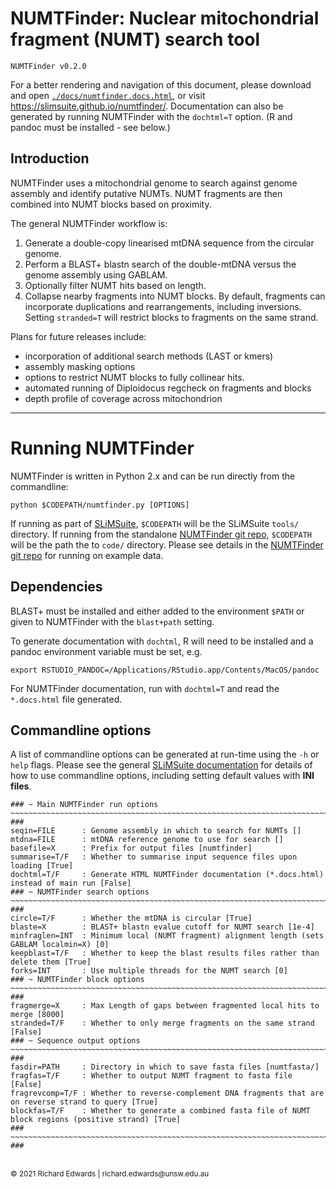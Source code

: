 # NUMTFinder: Nuclear mitochondrial fragment (NUMT) search tool

```
NUMTFinder v0.2.0
```

For a better rendering and navigation of this document, please download and open [`./docs/numtfinder.docs.html`](./docs/numtfinder.docs.html), or visit <https://slimsuite.github.io/numtfinder/>.
Documentation can also be generated by running NUMTFinder with the `dochtml=T` option. (R and pandoc must be installed - see below.)

## Introduction

NUMTFinder uses a mitochondrial genome to search against genome assembly and identify putative NUMTs. NUMT fragments
are then combined into NUMT blocks based on proximity.

The general NUMTFinder workflow is:

1. Generate a double-copy linearised mtDNA sequence from the circular genome.
2. Perform a BLAST+ blastn search of the double-mtDNA versus the genome assembly using GABLAM.
3. Optionally filter NUMT hits based on length.
4. Collapse nearby fragments into NUMT blocks. By default, fragments can incorporate duplications and rearrangements,
including inversions. Setting `stranded=T` will restrict blocks to fragments on the same strand.

Plans for future releases include:
* incorporation of additional search methods (LAST or kmers)
* assembly masking options
* options to restrict NUMT blocks to fully collinear hits.
* automated running of Diploidocus regcheck on fragments and blocks
* depth profile of coverage across mitochondrion

---

# Running NUMTFinder

NUMTFinder is written in Python 2.x and can be run directly from the commandline:

    python $CODEPATH/numtfinder.py [OPTIONS]

If running as part of [SLiMSuite](http://slimsuite.blogspot.com/), `$CODEPATH` will be the SLiMSuite `tools/`
directory. If running from the standalone [NUMTFinder git repo](https://github.com/slimsuite/numtfinder), `$CODEPATH`
will be the path the to `code/` directory. Please see details in the [NUMTFinder git repo](https://github.com/slimsuite/numtfinder)
for running on example data.

## Dependencies

BLAST+ must be installed and either added to the environment `$PATH` or given to NUMTFinder with the `blast+path` setting.

To generate documentation with `dochtml`, R will need to be installed and a pandoc environment variable must be set, e.g.

    export RSTUDIO_PANDOC=/Applications/RStudio.app/Contents/MacOS/pandoc

For NUMTFinder documentation, run with `dochtml=T` and read the `*.docs.html` file generated.

## Commandline options

A list of commandline options can be generated at run-time using the `-h` or `help` flags. Please see the general
[SLiMSuite documentation](http://slimsuite.blogspot.com/2013/08/command-line-options.html) for details of how to
use commandline options, including setting default values with **INI files**.

```
### ~ Main NUMTFinder run options ~~~~~~~~~~~~~~~~~~~~~~~~~~~~~~~~~~~~~~~~~~~~~~~~~~~~~~~~~~~~~~~~~~~~~~~~~~~~~~~ ###
seqin=FILE      : Genome assembly in which to search for NUMTs []
mtdna=FILE      : mtDNA reference genome to use for search []
basefile=X      : Prefix for output files [numtfinder]
summarise=T/F   : Whether to summarise input sequence files upon loading [True]
dochtml=T/F     : Generate HTML NUMTFinder documentation (*.docs.html) instead of main run [False]
### ~ NUMTFinder search options ~~~~~~~~~~~~~~~~~~~~~~~~~~~~~~~~~~~~~~~~~~~~~~~~~~~~~~~~~~~~~~~~~~~~~~~~~~~~~~~~~ ###
circle=T/F      : Whether the mtDNA is circular [True]
blaste=X        : BLAST+ blastn evalue cutoff for NUMT search [1e-4]
minfraglen=INT  : Minimum local (NUMT fragment) alignment length (sets GABLAM localmin=X) [0]
keepblast=T/F   : Whether to keep the blast results files rather than delete them [True]
forks=INT       : Use multiple threads for the NUMT search [0]
### ~ NUMTFinder block options ~~~~~~~~~~~~~~~~~~~~~~~~~~~~~~~~~~~~~~~~~~~~~~~~~~~~~~~~~~~~~~~~~~~~~~~~~~~~~~~~~~ ###
fragmerge=X     : Max Length of gaps between fragmented local hits to merge [8000]
stranded=T/F    : Whether to only merge fragments on the same strand [False]
### ~ Sequence output options ~~~~~~~~~~~~~~~~~~~~~~~~~~~~~~~~~~~~~~~~~~~~~~~~~~~~~~~~~~~~~~~~~~~~~~~~~~~~~~~~~~~ ###
fasdir=PATH     : Directory in which to save fasta files [numtfasta/]
fragfas=T/F     : Whether to output NUMT fragment to fasta file [False]
fragrevcomp=T/F : Whether to reverse-complement DNA fragments that are on reverse strand to query [True]
blockfas=T/F    : Whether to generate a combined fasta file of NUMT block regions (positive strand) [True]
### ~~~~~~~~~~~~~~~~~~~~~~~~~~~~~~~~~~~~~~~~~~~~~~~~~~~~~~~~~~~~~~~~~~~~~~~~~~~~~~~~~~~~~~~~~~~~~~~~~~~~~~~~~~~~~ ###
```


<br>
<small>&copy; 2021 Richard Edwards | richard.edwards@unsw.edu.au</small>
